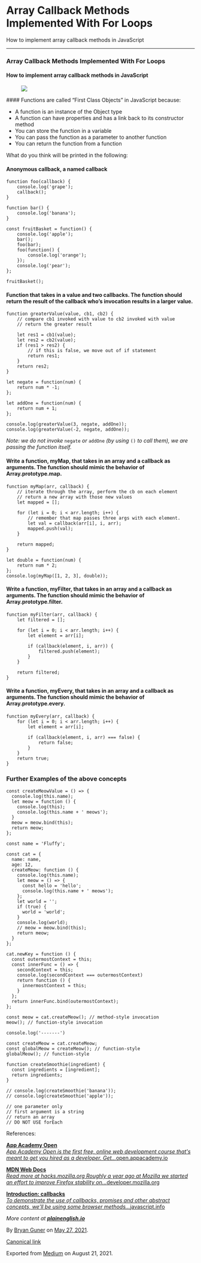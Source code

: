 # Array Callback Methods Implemented With For Loops

How to implement array callback methods in JavaScript

---

### Array Callback Methods Implemented With For Loops

#### How to implement array callback methods in JavaScript

<figure><img src="https://cdn-images-1.medium.com/max/800/0*WpKqOdTsTPhvapuW" class="graf-image" /></figure>#### Functions are called “First Class Objects” in JavaScript because:

- <span id="1df8">A function is an instance of the Object type</span>
- <span id="6e67">A function can have properties and has a link back to its constructor method</span>
- <span id="c7cf">You can store the function in a variable</span>
- <span id="b709">You can pass the function as a parameter to another function</span>
- <span id="2c3c">You can return the function from a function</span>

What do you think will be printed in the following:

#### Anonymous callback, a named callback

    function foo(callback) {
        console.log('grape');
        callback();
    }

    function bar() {
        console.log('banana');
    }

    const fruitBasket = function() {
        console.log('apple');
        bar();
        foo(bar);
        foo(function() {
            console.log('orange');
        });
        console.log('pear');
    };

    fruitBasket();

#### Function that takes in a value and two callbacks. The function should return the result of the callback who’s invocation results in a larger value.

    function greaterValue(value, cb1, cb2) {
        // compare cb1 invoked with value to cb2 invoked with value
        // return the greater result

        let res1 = cb1(value);
        let res2 = cb2(value);
        if (res1 > res2) {
            // if this is false, we move out of if statement
            return res1;
        }
        return res2;
    }

    let negate = function(num) {
        return num * -1;
    };

    let addOne = function(num) {
        return num + 1;
    };

    console.log(greaterValue(3, negate, addOne));
    console.log(greaterValue(-2, negate, addOne));

_Note: we do not invoke_ `negate` _or_ `addOne` _(by using_ `()` _to call them), we are passing the function itself._

#### Write a function, myMap, that takes in an array and a callback as arguments. The function should mimic the behavior of Array.prototype.map.

    function myMap(arr, callback) {
        // iterate through the array, perform the cb on each element
        // return a new array with those new values
        let mapped = [];

        for (let i = 0; i < arr.length; i++) {
            // remember that map passes three args with each element.
            let val = callback(arr[i], i, arr);
            mapped.push(val);
        }

        return mapped;
    }

    let double = function(num) {
        return num * 2;
    };
    console.log(myMap([1, 2, 3], double));

#### Write a function, myFilter, that takes in an array and a callback as arguments. The function should mimic the behavior of Array.prototype.filter.

    function myFilter(arr, callback) {
        let filtered = [];

        for (let i = 0; i < arr.length; i++) {
            let element = arr[i];

            if (callback(element, i, arr)) {
                filtered.push(element);
            }
        }

        return filtered;
    }

#### Write a function, myEvery, that takes in an array and a callback as arguments. The function should mimic the behavior of Array.prototype.every.

    function myEvery(arr, callback) {
        for (let i = 0; i < arr.length; i++) {
            let element = arr[i];

            if (callback(element, i, arr) === false) {
                return false;
            }
        }
        return true;
    }

### Further Examples of the above concepts

    const createMeowValue = () => {
      console.log(this.name);
      let meow = function () {
        console.log(this);
        console.log(this.name + ' meows');
      }
      meow = meow.bind(this);
      return meow;
    };

    const name = 'Fluffy';

    const cat = {
      name: name,
      age: 12,
      createMeow: function () {
        console.log(this.name);
        let meow = () => {
          const hello = 'hello';
          console.log(this.name + ' meows');
        };
        let world = '';
        if (true) {
          world = 'world';
        }
        console.log(world);
        // meow = meow.bind(this);
        return meow;
      }
    };

    cat.newKey = function () {
      const outermostContext = this;
      const innerFunc = () => {
        secondContext = this;
        console.log(secondContext === outermostContext)
        return function () {
          innermostContext = this;
        }
      };
      return innerFunc.bind(outermostContext);
    };

    const meow = cat.createMeow(); // method-style invocation
    meow(); // function-style invocation

    console.log('-------')

    const createMeow = cat.createMeow;
    const globalMeow = createMeow(); // function-style
    globalMeow(); // function-style

    function createSmoothie(ingredient) {
      const ingredients = [ingredient];
      return ingredients;
    }

    // console.log(createSmoothie('banana'));
    // console.log(createSmoothie('apple'));

    // one parameter only
    // first argument is a string
    // return an array
    // DO NOT USE forEach

References:

<a href="https://open.appacademy.io/learn" class="markup--anchor markup--mixtapeEmbed-anchor" title="https://open.appacademy.io/learn"><strong>App Academy Open</strong><br />
<em>App Academy Open is the first free, online web development course that's meant to get you hired as a developer. Get…</em>open.appacademy.io</a><a href="https://open.appacademy.io/learn" class="js-mixtapeImage mixtapeImage u-ignoreBlock"></a>

<a href="https://developer.mozilla.org/en-US/" class="markup--anchor markup--mixtapeEmbed-anchor" title="https://developer.mozilla.org/en-US/"><strong>MDN Web Docs</strong><br />
<em>Read more at hacks.mozilla.org Roughly a year ago at Mozilla we started an effort to improve Firefox stability on…</em>developer.mozilla.org</a><a href="https://developer.mozilla.org/en-US/" class="js-mixtapeImage mixtapeImage u-ignoreBlock"></a>

<a href="https://javascript.info/callbacks" class="markup--anchor markup--mixtapeEmbed-anchor" title="https://javascript.info/callbacks"><strong>Introduction: callbacks</strong><br />
<em>To demonstrate the use of callbacks, promises and other abstract concepts, we'll be using some browser methods…</em>javascript.info</a><a href="https://javascript.info/callbacks" class="js-mixtapeImage mixtapeImage u-ignoreBlock"></a>

_More content at_ <a href="http://plainenglish.io" class="markup--anchor markup--p-anchor"><strong><em>plainenglish.io</em></strong></a>

By <a href="https://medium.com/@bryanguner" class="p-author h-card">Bryan Guner</a> on [May 27, 2021](https://medium.com/p/d08875df6777).

<a href="https://medium.com/@bryanguner/array-callback-methods-implemented-with-for-loops-d08875df6777" class="p-canonical">Canonical link</a>

Exported from [Medium](https://medium.com) on August 21, 2021.
